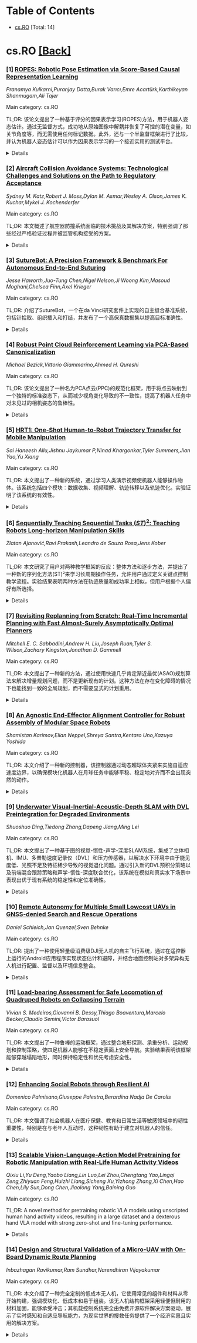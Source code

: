 <div id=toc></div>

# Table of Contents

- [cs.RO](#cs.RO) [Total: 14]


<div id='cs.RO'></div>

# cs.RO [[Back]](#toc)

### [1] [ROPES: Robotic Pose Estimation via Score-Based Causal Representation Learning](https://arxiv.org/abs/2510.20884)
*Pranamya Kulkarni,Puranjay Datta,Burak Varıcı,Emre Acartürk,Karthikeyan Shanmugam,Ali Tajer*

Main category: cs.RO

TL;DR: 该论文提出了一种基于评分的因果表示学习(ROPES)方法，用于机器人姿态估计。通过无监督方式，成功地从原始图像中解耦并恢复了可控的潜在变量，如关节角度等，而无需使用任何标记数据。此外，还与一个半监督框架进行了比较，并认为机器人姿态估计可以作为因果表示学习的一个接近实用的测试平台。


<details>
  <summary>Details</summary>
Motivation: 尽管因果表示学习(CRL)在理论上取得了进展，但在实际应用中仍存在差距。本文旨在通过将CRL应用于机器人领域来缩小这一差距，特别是解决机器人姿态估计问题——即从原始图像中恢复位置和方向信息。

Method: 提出了名为ROPES（Robotic Pose Estimation via Score-Based CRL）的方法，它是一个无监督框架，能够识别那些被驱动的生成因素。这些因素包括内在和外在的潜在因素（例如，关节角度、肢体几何形状、照明、背景及相机配置）。目标是解耦并恢复可以通过执行器直接控制的潜在变量。

Result: 半合成操作器实验中的实证评估表明，ROPES能够以高保真度相对于真实值解耦潜在生成因素。重要的是，这仅通过利用分布变化实现，而没有使用任何标签数据。

Conclusion: 研究结论认为，机器人姿态估计可作为因果表示学习的一个几乎实际的应用场景，同时展示了ROPES方法的有效性。

Abstract: Causal representation learning (CRL) has emerged as a powerful unsupervised
framework that (i) disentangles the latent generative factors underlying
high-dimensional data, and (ii) learns the cause-and-effect interactions among
the disentangled variables. Despite extensive recent advances in
identifiability and some practical progress, a substantial gap remains between
theory and real-world practice. This paper takes a step toward closing that gap
by bringing CRL to robotics, a domain that has motivated CRL. Specifically,
this paper addresses the well-defined robot pose estimation -- the recovery of
position and orientation from raw images -- by introducing Robotic Pose
Estimation via Score-Based CRL (ROPES). Being an unsupervised framework, ROPES
embodies the essence of interventional CRL by identifying those generative
factors that are actuated: images are generated by intrinsic and extrinsic
latent factors (e.g., joint angles, arm/limb geometry, lighting, background,
and camera configuration) and the objective is to disentangle and recover the
controllable latent variables, i.e., those that can be directly manipulated
(intervened upon) through actuation. Interventional CRL theory shows that
variables that undergo variations via interventions can be identified. In
robotics, such interventions arise naturally by commanding actuators of various
joints and recording images under varied controls. Empirical evaluations in
semi-synthetic manipulator experiments demonstrate that ROPES successfully
disentangles latent generative factors with high fidelity with respect to the
ground truth. Crucially, this is achieved by leveraging only distributional
changes, without using any labeled data. The paper also includes a comparison
with a baseline based on a recently proposed semi-supervised framework. This
paper concludes by positioning robot pose estimation as a near-practical
testbed for CRL.

</details>


### [2] [Aircraft Collision Avoidance Systems: Technological Challenges and Solutions on the Path to Regulatory Acceptance](https://arxiv.org/abs/2510.20916)
*Sydney M. Katz,Robert J. Moss,Dylan M. Asmar,Wesley A. Olson,James K. Kuchar,Mykel J. Kochenderfer*

Main category: cs.RO

TL;DR: 本文概述了航空器防撞系统面临的技术挑战及其解决方案，特别强调了那些经过严格验证过程并被监管机构接受的方案。


<details>
  <summary>Details</summary>
Motivation: 航空器防撞系统对于现代航空至关重要，但其开发面临着与监视、决策制定及验证相关的多种技术难题。这些挑战不仅限于航空领域，也为其他安全关键系统提供了宝贵见解。

Method: 通过回顾过去数十年间在航空器防撞系统方面开展的研究与发展工作，总结出一系列已被提出并测试过的解决方案。

Result: 文章详细介绍了几种经过充分验证且获得监管机构认可的有效防撞系统解决方案。

Conclusion: 航空器防撞系统的发展为解决该领域及其他类似安全关键系统中遇到的问题提供了重要参考案例。

Abstract: Aircraft collision avoidance systems is critical to modern aviation. These
systems are designed to predict potential collisions between aircraft and
recommend appropriate avoidance actions. Creating effective collision avoidance
systems requires solutions to a variety of technical challenges related to
surveillance, decision making, and validation. These challenges have sparked
significant research and development efforts over the past several decades that
have resulted in a variety of proposed solutions. This article provides an
overview of these challenges and solutions with an emphasis on those that have
been put through a rigorous validation process and accepted by regulatory
bodies. The challenges posed by the collision avoidance problem are often
present in other domains, and aircraft collision avoidance systems can serve as
case studies that provide valuable insights for a wide range of safety-critical
systems.

</details>


### [3] [SutureBot: A Precision Framework & Benchmark For Autonomous End-to-End Suturing](https://arxiv.org/abs/2510.20965)
*Jesse Haworth,Juo-Tung Chen,Nigel Nelson,Ji Woong Kim,Masoud Moghani,Chelsea Finn,Axel Krieger*

Main category: cs.RO

TL;DR: 介绍了SutureBot，一个在da Vinci研究套件上实现的自主缝合基准系统，包括针拾取、组织插入和打结，并发布了一个高保真数据集以提高目标准确性。


<details>
  <summary>Details</summary>
Motivation: 尽管有许多努力致力于端到端自动化，但在物理硬件上尚未展示出完全自动化的缝合流程。为了促进这一领域的发展，研究者们希望建立一个可重复使用的基准任务，支持精确度高的长期灵巧操作策略的研发。

Method: 提出了一个目标条件框架，该框架明确优化了插入点精度；评估了最先进的视觉-语言-动作模型，每种模型都增加了高级任务预测策略。此外，还发布了包含1890个缝合演示的高保真度数据集。

Result: 提出的框架相较于仅基于任务的基线，在目标准确性方面提高了59%-74%。

Conclusion: SutureBot为精密导向的长期灵巧操控政策提供了可复制的评估和发展基础，是朝向手术中机器人自主性迈进的关键里程碑。

Abstract: Robotic suturing is a prototypical long-horizon dexterous manipulation task,
requiring coordinated needle grasping, precise tissue penetration, and secure
knot tying. Despite numerous efforts toward end-to-end autonomy, a fully
autonomous suturing pipeline has yet to be demonstrated on physical hardware.
We introduce SutureBot: an autonomous suturing benchmark on the da Vinci
Research Kit (dVRK), spanning needle pickup, tissue insertion, and knot tying.
To ensure repeatability, we release a high-fidelity dataset comprising 1,890
suturing demonstrations. Furthermore, we propose a goal-conditioned framework
that explicitly optimizes insertion-point precision, improving targeting
accuracy by 59\%-74\% over a task-only baseline. To establish this task as a
benchmark for dexterous imitation learning, we evaluate state-of-the-art
vision-language-action (VLA) models, including $\pi_0$, GR00T N1, OpenVLA-OFT,
and multitask ACT, each augmented with a high-level task-prediction policy.
Autonomous suturing is a key milestone toward achieving robotic autonomy in
surgery. These contributions support reproducible evaluation and development of
precision-focused, long-horizon dexterous manipulation policies necessary for
end-to-end suturing. Dataset is available at:
https://huggingface.co/datasets/jchen396/suturebot

</details>


### [4] [Robust Point Cloud Reinforcement Learning via PCA-Based Canonicalization](https://arxiv.org/abs/2510.20974)
*Michael Bezick,Vittorio Giammarino,Ahmed H. Qureshi*

Main category: cs.RO

TL;DR: 该论文提出了一种名为PCA点云(PPC)的规范化框架，用于将点云映射到一个独特的标准姿态下，从而减少视角变化导致的不一致性，提高了机器人任务中对未见过的相机姿态的鲁棒性。


<details>
  <summary>Details</summary>
Motivation: 强化学习从原始视觉输入已经取得了显著的成功，但是它对于分布外的变化（如光照、颜色和视角的变化）仍然很脆弱。虽然点云强化学习提供了一个有希望的替代方案，但其对相机姿态不匹配的敏感性继续削弱了在现实设置中的可靠性。

Method: 提出了PCA点云(PPC)，这是一种专门为下游机器人控制设计的规范化框架。通过PPC，可以在任意刚体变换下将点云映射至唯一确定的标准姿态，使观察结果对齐到一致的坐标系中，从而大幅减少了因视角不同而引起的不一致性问题。

Result: 实验表明，PPC能够提高对具有挑战性的机器人任务中未见相机姿态的鲁棒性，为领域随机化提供了一种原则性的替代方法。

Conclusion: PCA点云(PPC)框架为解决由于相机姿态差异导致的点云强化学习稳定性问题提供了有效手段，并且在多种机器人应用场景下展示出了良好的适应性和鲁棒性。

Abstract: Reinforcement Learning (RL) from raw visual input has achieved impressive
successes in recent years, yet it remains fragile to out-of-distribution
variations such as changes in lighting, color, and viewpoint. Point Cloud
Reinforcement Learning (PC-RL) offers a promising alternative by mitigating
appearance-based brittleness, but its sensitivity to camera pose mismatches
continues to undermine reliability in realistic settings. To address this
challenge, we propose PCA Point Cloud (PPC), a canonicalization framework
specifically tailored for downstream robotic control. PPC maps point clouds
under arbitrary rigid-body transformations to a unique canonical pose, aligning
observations to a consistent frame, thereby substantially decreasing
viewpoint-induced inconsistencies. In our experiments, we show that PPC
improves robustness to unseen camera poses across challenging robotic tasks,
providing a principled alternative to domain randomization.

</details>


### [5] [HRT1: One-Shot Human-to-Robot Trajectory Transfer for Mobile Manipulation](https://arxiv.org/abs/2510.21026)
*Sai Haneesh Allu,Jishnu Jaykumar P,Ninad Khargonkar,Tyler Summers,Jian Yao,Yu Xiang*

Main category: cs.RO

TL;DR: 本文提出了一种新的系统，通过学习人类演示视频使机器人能够操作物体。该系统包括四个模块：数据收集、视频理解、轨迹转移以及轨迹优化。实验证明了该系统的有效性。


<details>
  <summary>Details</summary>
Motivation: 为了使机器人能够通过观看人类的演示视频来学会如何操作物体，并能够在不同的环境中重复执行相同的任务。

Method: 开发了一个由四个模块组成的系统：1. 采用AR头显从机器人视角收集人类演示视频；2. 从视频中检测物体并提取三维人手轨迹；3. 将人手轨迹转换为机器人末端执行器的参考轨迹；4. 利用轨迹优化算法在机器人配置空间中生成可跟随转换后轨迹的新路径。

Result: 实验结果表明，本系统能够让机器人仅需观看一次人类演示视频就能在不同环境下完成相同的操作任务，即使物体摆放位置与演示中有所不同也能成功完成。

Conclusion: 所提出的基于人类到机器人轨迹转移的系统对于增强机器人的自主操作能力具有显著效果，特别是在需要适应新环境的情况下。

Abstract: We introduce a novel system for human-to-robot trajectory transfer that
enables robots to manipulate objects by learning from human demonstration
videos. The system consists of four modules. The first module is a data
collection module that is designed to collect human demonstration videos from
the point of view of a robot using an AR headset. The second module is a video
understanding module that detects objects and extracts 3D human-hand
trajectories from demonstration videos. The third module transfers a human-hand
trajectory into a reference trajectory of a robot end-effector in 3D space. The
last module utilizes a trajectory optimization algorithm to solve a trajectory
in the robot configuration space that can follow the end-effector trajectory
transferred from the human demonstration. Consequently, these modules enable a
robot to watch a human demonstration video once and then repeat the same mobile
manipulation task in different environments, even when objects are placed
differently from the demonstrations. Experiments of different manipulation
tasks are conducted on a mobile manipulator to verify the effectiveness of our
system

</details>


### [6] [Sequentially Teaching Sequential Tasks $(ST)^2$: Teaching Robots Long-horizon Manipulation Skills](https://arxiv.org/abs/2510.21046)
*Zlatan Ajanović,Ravi Prakash,Leandro de Souza Rosa,Jens Kober*

Main category: cs.RO

TL;DR: 本文研究了用户对两种教学框架的反应：整体方法和逐步方法，并提出了一种新的序列化方法(ST)²来学习长周期操作任务，允许用户通过定义关键点控制教学流程。实验结果表明两种方法在轨迹质量和成功率上相似，但用户根据个人偏好有所选择。


<details>
  <summary>Details</summary>
Motivation: 解决长时间多技能任务教学中遇到的问题，如偏差累积、分布偏移增加及人类教师疲劳等，从而提高教学效率与成功率。

Method: 提出一种名为(ST)²的序列化方法用于学习长周期操作任务，该方法让用户能够通过定义关键点来控制教学流程。此外，还进行了一项涉及16名参与者的真实零售环境下的用户研究，以评估用户偏好和方法的有效性。

Result: 客观和主观的结果显示，两种方法在轨迹质量和成功率方面表现相近。部分参与者更喜欢逐步方法提供的迭代控制，而另一些人则倾向于整体方法的简单性。

Conclusion: 虽然两种教学方法在性能上相当，但(ST)²提供了一种结构化且可增量式演示的方法，为用户提供更多灵活性。不同用户基于个人喜好对两种方法有不同的偏好。

Abstract: Learning from demonstration is effective for teaching robots complex skills
with high sample efficiency. However, teaching long-horizon tasks with multiple
skills is difficult, as deviations accumulate, distributional shift increases,
and human teachers become fatigued, raising the chance of failure. In this
work, we study user responses to two teaching frameworks: (i) a traditional
monolithic approach, where users demonstrate the entire trajectory of a
long-horizon task; and (ii) a sequential approach, where the task is segmented
by the user and demonstrations are provided step by step. To support this
study, we introduce $(ST)^2$, a sequential method for learning long-horizon
manipulation tasks that allows users to control the teaching flow by defining
key points, enabling incremental and structured demonstrations. We conducted a
user study on a restocking task with 16 participants in a realistic retail
environment to evaluate both user preference and method effectiveness. Our
objective and subjective results show that both methods achieve similar
trajectory quality and success rates. Some participants preferred the
sequential approach for its iterative control, while others favored the
monolithic approach for its simplicity.

</details>


### [7] [Revisiting Replanning from Scratch: Real-Time Incremental Planning with Fast Almost-Surely Asymptotically Optimal Planners](https://arxiv.org/abs/2510.21074)
*Mitchell E. C. Sabbadini,Andrew H. Liu,Joseph Ruan,Tyler S. Wilson,Zachary Kingston,Jonathan D. Gammell*

Main category: cs.RO

TL;DR: 本文提出了一种新的方法，通过使用快速几乎肯定渐近最优(ASAO)规划算法来解决增量规划问题，而不是更新现有的计划。这种方法在存在变化障碍的情况下也能找到一致的全局规划，而不需要显式的计划重用。


<details>
  <summary>Details</summary>
Motivation: 传统的反应式重规划方法需要更新密集的规划图，这在计算上可能是禁止的，并且检测某些应用中的变化也需要大量的努力。因此，研究者重新审视了反应式重规划需要更新现有计划这一长期持有的假设。

Method: 采用快速几乎肯定渐近最优(ASAO)规划算法，如Effort Informed Trees (EIT*) 和 Asymptotically Optimal RRT-Connect (AORRTC)，将增量规划问题作为一系列独立的问题来更有效地解决。这些算法能够快速找到初始解决方案并趋向于最优解。

Result: 模拟实验表明，Effort Informed Trees (EIT*) 找到的中位数解路径比测试中的反应式规划算法更短。此外，Asymptotically Optimal RRT-Connect (AORRTC) 在一个实际机器人手臂上的规划问题中也得到了验证。

Conclusion: 该研究表明，通过使用ASAO算法，无需显式的计划重用也可以高效地进行反应式重规划，在面对环境变化时能够生成高质量的路径。

Abstract: Robots operating in changing environments either predict obstacle changes
and/or plan quickly enough to react to them. Predictive approaches require a
strong prior about the position and motion of obstacles. Reactive approaches
require no assumptions about their environment but must replan quickly and find
high-quality paths to navigate effectively.
  Reactive approaches often reuse information between queries to reduce
planning cost. These techniques are conceptually sound but updating dense
planning graphs when information changes can be computationally prohibitive. It
can also require significant effort to detect the changes in some applications.
  This paper revisits the long-held assumption that reactive replanning
requires updating existing plans. It shows that the incremental planning
problem can alternatively be solved more efficiently as a series of independent
problems using fast almost-surely asymptotically optimal (ASAO) planning
algorithms. These ASAO algorithms quickly find an initial solution and converge
towards an optimal solution which allows them to find consistent global plans
in the presence of changing obstacles without requiring explicit plan reuse.
This is demonstrated with simulated experiments where Effort Informed Trees
(EIT*) finds shorter median solution paths than the tested reactive planning
algorithms and is further validated using Asymptotically Optimal RRT-Connect
(AORRTC) on a real-world planning problem on a robot arm.

</details>


### [8] [An Agnostic End-Effector Alignment Controller for Robust Assembly of Modular Space Robots](https://arxiv.org/abs/2510.21164)
*Shamistan Karimov,Elian Neppel,Shreya Santra,Kentaro Uno,Kazuya Yoshida*

Main category: cs.RO

TL;DR: 本文介绍了一种新的控制器，该控制器通过动态超球体夹紧来实施自适应速度边界，以确保模块化机器人在月球任务中能够平稳、稳定地对齐而不会出现突然的动作。


<details>
  <summary>Details</summary>
Motivation: 开发一种能够适应真实世界干扰的控制器，对于需要可重构性和容错性的月球任务中的模块化机器人来说至关重要。

Method: 基于先前硬件无关的执行器同步技术，研究人员开发了这种新的控制器，它利用实时末端执行器和目标姿态测量值调整其平移和旋转速度限制。此外，还实现了两种变体：一种是离散的、基于步骤的版本；另一种是连续的、基于速度的版本，并在日本宇宙航空研究开发机构（JAXA）的月球环境模拟器上使用两个MoonBot肢体进行了测试。

Result: 实地试验证明，基于步骤的版本产生了高度可预测且低摆动的动作，而连续版本则更快收敛并保持毫米级的位置精度。两者都对具有不同机械缺陷和感知噪声的肢体表现出鲁棒性。

Conclusion: 这些结果突出了我们机器人无关框架在恶劣条件下进行自主自组装和重新配置时的灵活性与鲁棒性。

Abstract: Modular robots offer reconfigurability and fault tolerance essential for
lunar missions, but require controllers that adapt safely to real-world
disturbances. We build on our previous hardware-agnostic actuator
synchronization in Motion Stack to develop a new controller enforcing adaptive
velocity bounds via a dynamic hypersphere clamp. Using only real-time
end-effector and target pose measurements, the controller adjusts its
translational and rotational speed limits to ensure smooth, stable alignment
without abrupt motions. We implemented two variants, a discrete, step-based
version and a continuous, velocity-based version, and tested them on two
MoonBot limbs in JAXA's lunar environment simulator. Field trials demonstrate
that the step-based variant produces highly predictable, low-wobble motions,
while the continuous variant converges more quickly and maintains
millimeter-level positional accuracy, and both remain robust across limbs with
differing mechanical imperfections and sensing noise (e.g., backlash and flex).
These results highlight the flexibility and robustness of our robot-agnostic
framework for autonomous self-assembly and reconfiguration under harsh
conditions.

</details>


### [9] [Underwater Visual-Inertial-Acoustic-Depth SLAM with DVL Preintegration for Degraded Environments](https://arxiv.org/abs/2510.21215)
*Shuoshuo Ding,Tiedong Zhang,Dapeng Jiang,Ming Lei*

Main category: cs.RO

TL;DR: 本文提出了一种基于图的视觉-惯性-声学-深度SLAM系统，集成了立体相机、IMU、多普勒速度记录仪（DVL）和压力传感器，以解决水下环境中由于能见度低、光照不足及特征稀少导致的视觉退化问题。通过引入新的DVL预积分策略以及前端混合跟踪策略和声学-惯性-深度联合优化，该系统在模拟和真实水下场景中表现出优于现有系统的稳定性和定位准确性。


<details>
  <summary>Details</summary>
Motivation: 水下环境中的视觉退化问题对视觉-惯性同时定位与建图（SLAM）系统构成了重大挑战。为了解决这些问题，需要开发一种能够在视觉条件不佳的情况下也能可靠工作的新型SLAM系统。

Method: 设计并实现了一个整合了立体相机、IMU、DVL及压力传感器的基于图模型的视觉-惯性-声学-深度SLAM系统。特别地，提出了一个基于速度偏差的DVL预积分方法来减少DVL漂移，并采用了混合追踪策略加上声学-惯性-深度联合优化来提高前端处理能力。整个系统还利用了多源混合残差进行图优化。

Result: 通过在模拟和实际水下场景中进行广泛的定量与定性分析，结果表明所提出的系统在稳定性与定位精度方面均优于当前最先进的立体视觉-惯性SLAM系统，尤其是在视觉条件极具挑战性的环境下表现尤为出色。

Conclusion: 本研究成功开发出一种能够有效应对水下复杂视觉条件的新型视觉-惯性-声学-深度SLAM系统，为未来水下导航技术的发展提供了有力支持。

Abstract: Visual degradation caused by limited visibility, insufficient lighting, and
feature scarcity in underwater environments presents significant challenges to
visual-inertial simultaneous localization and mapping (SLAM) systems. To
address these challenges, this paper proposes a graph-based
visual-inertial-acoustic-depth SLAM system that integrates a stereo camera, an
inertial measurement unit (IMU), the Doppler velocity log (DVL), and a pressure
sensor. The key innovation lies in the tight integration of four distinct
sensor modalities to ensure reliable operation, even under degraded visual
conditions. To mitigate DVL drift and improve measurement efficiency, we
propose a novel velocity-bias-based DVL preintegration strategy. At the
frontend, hybrid tracking strategies and acoustic-inertial-depth joint
optimization enhance system stability. Additionally, multi-source hybrid
residuals are incorporated into a graph optimization framework. Extensive
quantitative and qualitative analyses of the proposed system are conducted in
both simulated and real-world underwater scenarios. The results demonstrate
that our approach outperforms current state-of-the-art stereo visual-inertial
SLAM systems in both stability and localization accuracy, exhibiting
exceptional robustness, particularly in visually challenging environments.

</details>


### [10] [Remote Autonomy for Multiple Small Lowcost UAVs in GNSS-denied Search and Rescue Operations](https://arxiv.org/abs/2510.21357)
*Daniel Schleich,Jan Quenzel,Sven Behnke*

Main category: cs.RO

TL;DR: 提出了一种使用轻量级消费级DJI无人机的自主飞行系统，通过在遥控器上运行的Android应用程序实现状态估计和避障，并结合地面控制站对多架异构无人机进行配置、监督以及环境信息整合。


<details>
  <summary>Details</summary>
Motivation: 为了减少操作员的压力并促进无人机的应用，尤其是在未知的无GNSS环境下及结构附近，同时避免了对特殊编程接口、定制传感器设置和强大机载计算机的需求，从而扩大无人机的部署范围。

Method: 开发了一款Android应用直接在无人机遥控器上运行，用于状态估计与障碍物规避；设计了一个地面控制站，支持单个操作员同时配置和监控多架不同类型的无人机，并将所有无人机的观测数据合并成一个联合3D环境模型以提高态势感知能力。

Result: 该系统能够在不依赖额外硬件的情况下实现消费级无人机的自主飞行，并且能够通过单一平台管理多架无人机，构建共享的三维环境模型。

Conclusion: 本研究为第一响应者提供了更加便捷易用的自主飞行解决方案，降低了操作难度和技术门槛，使得普通消费者级别的无人机也能执行复杂的任务。

Abstract: In recent years, consumer-grade UAVs have been widely adopted by first
responders. In general, they are operated manually, which requires trained
pilots, especially in unknown GNSS-denied environments and in the vicinity of
structures. Autonomous flight can facilitate the application of UAVs and reduce
operator strain. However, autonomous systems usually require special
programming interfaces, custom sensor setups, and strong onboard computers,
which limits a broader deployment.
  We present a system for autonomous flight using lightweight consumer-grade
DJI drones. They are controlled by an Android app for state estimation and
obstacle avoidance directly running on the UAV's remote control. Our ground
control station enables a single operator to configure and supervise multiple
heterogeneous UAVs at once. Furthermore, it combines the observations of all
UAVs into a joint 3D environment model for improved situational awareness.

</details>


### [11] [Load-bearing Assessment for Safe Locomotion of Quadruped Robots on Collapsing Terrain](https://arxiv.org/abs/2510.21369)
*Vivian S. Medeiros,Giovanni B. Dessy,Thiago Boaventura,Marcelo Becker,Claudio Semini,Victor Barasuol*

Main category: cs.RO

TL;DR: 本文提出了一种鲁棒的运动框架，通过整合地形探测、承重分析、运动规划和控制策略，使四足机器人能够在不稳定表面上安全导航。实验结果表明该框架能够穿越塌陷地形，同时保持稳定性和优先考虑安全性。


<details>
  <summary>Details</summary>
Motivation: 在搜救任务或行星探索中遇到的塌陷地形给四足机器人的移动带来了很大的挑战。为了解决这个问题，研究者们开发了一种新的方法来提高四足机器人在这些复杂环境中的导航能力。

Method: 本研究采用了一个结合了地形探测、承载力分析、运动规划以及控制策略的综合框架。特别地，这种方法利用关节测量来评估地形稳定性，而不需要额外的硬件修改。此外，引入了模型预测控制（MPC）系统以优化机器人的动作，在保持稳定性和进行探测之间找到平衡点；并且使用状态机协调地形探测行为，允许机器人检测可塌陷区域并动态调整其立足点。

Result: 通过对定制的可塌陷平台及岩石地形上的实验测试，证明了该框架能够让四足机器人成功穿越塌陷地形，并且在整个过程中保持良好的稳定性和安全性。

Conclusion: 提出的鲁棒运动框架为四足机器人提供了一种有效的方法来应对塌陷地形所带来的挑战，提高了它们在执行搜索救援任务或行星探索时的安全性与效率。

Abstract: Collapsing terrains, often present in search and rescue missions or planetary
exploration, pose significant challenges for quadruped robots. This paper
introduces a robust locomotion framework for safe navigation over unstable
surfaces by integrating terrain probing, load-bearing analysis, motion
planning, and control strategies. Unlike traditional methods that rely on
specialized sensors or external terrain mapping alone, our approach leverages
joint measurements to assess terrain stability without hardware modifications.
A Model Predictive Control (MPC) system optimizes robot motion, balancing
stability and probing constraints, while a state machine coordinates terrain
probing actions, enabling the robot to detect collapsible regions and
dynamically adjust its footholds. Experimental results on custom-made
collapsing platforms and rocky terrains demonstrate the framework's ability to
traverse collapsing terrain while maintaining stability and prioritizing
safety.

</details>


### [12] [Enhancing Social Robots through Resilient AI](https://arxiv.org/abs/2510.21469)
*Domenico Palmisano,Giuseppe Palestra,Berardina Nadja De Carolis*

Main category: cs.RO

TL;DR: 本文强调了社会机器人在医疗保健、教育和日常生活等敏感领域中的韧性重要性，特别是在与老年人互动时，这种韧性有助于建立对机器人的信任。


<details>
  <summary>Details</summary>
Motivation: 随着人工智能的进步及其在医疗保健、教育等敏感领域的深入应用，确保这些系统具备韧性和鲁棒性变得至关重要。尤其是在与老年人互动时，他们往往对这类系统缺乏信任。

Method: 本文通过定义韧性——即在不利或压力条件下仍能保持基本操作能力的特性——来展示其对于社会机器人的重要性。

Result: 研究表明，韧性是社会机器人的一种基本特征，它能够保证机器人即使在性能下降的情况下也能维持关键功能，这对于赢得用户特别是老年用户的信任非常重要。

Conclusion: 综上所述，为了提高社会机器人在各种环境下的可靠性和被接受度，增强其韧性是一个关键因素。

Abstract: As artificial intelligence continues to advance and becomes more integrated
into sensitive areas like healthcare, education, and everyday life, it's
crucial for these systems to be both resilient and robust. This paper shows how
resilience is a fundamental characteristic of social robots, which, through it,
ensure trust in the robot itself-an essential element especially when operating
in contexts with elderly people, who often have low trust in these systems.
Resilience is therefore the ability to operate under adverse or stressful
conditions, even when degraded or weakened, while maintaining essential
operational capabilities.

</details>


### [13] [Scalable Vision-Language-Action Model Pretraining for Robotic Manipulation with Real-Life Human Activity Videos](https://arxiv.org/abs/2510.21571)
*Qixiu Li,Yu Deng,Yaobo Liang,Lin Luo,Lei Zhou,Chengtang Yao,Lingqi Zeng,Zhiyuan Feng,Huizhi Liang,Sicheng Xu,Yizhong Zhang,Xi Chen,Hao Chen,Lily Sun,Dong Chen,Jiaolong Yang,Baining Guo*

Main category: cs.RO

TL;DR: A novel method for pretraining robotic VLA models using unscripted human hand activity videos, resulting in a large dataset and a dexterous hand VLA model with strong zero-shot and fine-tuning performance.


<details>
  <summary>Details</summary>
Motivation: The motivation behind this paper is to leverage unannotated, real-life human hand activity videos to create a large-scale training dataset for robotic manipulation Vision-Language-Action (VLA) models, in order to improve the generalization and dexterity of robots in real-world scenarios.

Method: The authors developed a fully-automated holistic human activity analysis approach that can process unscripted real-life video recordings of human hand activities, generating atomic-level hand activity segments with language descriptions and 3D motion data. They created a large-scale training dataset from these videos and used it to pretrain a dexterous hand VLA model.

Result: The pretrained model demonstrated robust zero-shot performance on unseen real-world observations and, when fine-tuned with a small amount of real robot action data, achieved higher task success rates and better generalization to new objects. The model also showed an appealing increase in task performance as the scale of pretraining data grew.

Conclusion: This work establishes a strong foundation for scalable Vision-Language-Action (VLA) pretraining, which is key to advancing robots towards more generalizable embodied intelligence. The model shows zero-shot capabilities and improved task success rates with fine-tuning on real robot data, along with good scaling behavior as the amount of pretraining data increases.

Abstract: This paper presents a novel approach for pretraining robotic manipulation
Vision-Language-Action (VLA) models using a large corpus of unscripted
real-life video recordings of human hand activities. Treating human hand as
dexterous robot end-effector, we show that "in-the-wild" egocentric human
videos without any annotations can be transformed into data formats fully
aligned with existing robotic V-L-A training data in terms of task granularity
and labels. This is achieved by the development of a fully-automated holistic
human activity analysis approach for arbitrary human hand videos. This approach
can generate atomic-level hand activity segments and their language
descriptions, each accompanied with framewise 3D hand motion and camera motion.
We process a large volume of egocentric videos and create a hand-VLA training
dataset containing 1M episodes and 26M frames. This training data covers a wide
range of objects and concepts, dexterous manipulation tasks, and environment
variations in real life, vastly exceeding the coverage of existing robot data.
We design a dexterous hand VLA model architecture and pretrain the model on
this dataset. The model exhibits strong zero-shot capabilities on completely
unseen real-world observations. Additionally, fine-tuning it on a small amount
of real robot action data significantly improves task success rates and
generalization to novel objects in real robotic experiments. We also
demonstrate the appealing scaling behavior of the model's task performance with
respect to pretraining data scale. We believe this work lays a solid foundation
for scalable VLA pretraining, advancing robots toward truly generalizable
embodied intelligence.

</details>


### [14] [Design and Structural Validation of a Micro-UAV with On-Board Dynamic Route Planning](https://arxiv.org/abs/2510.21648)
*Inbazhagan Ravikumar,Ram Sundhar,Narendhiran Vijayakumar*

Main category: cs.RO

TL;DR: 本文介绍了一种完全定制的低成本无人机，它使用常见的组件和材料从零开始构建，强调模块化、低成本和易于组装。该无人机结构框架采用轻便但耐用的材料加固，能够承受冲击；其机载控制系统完全由免费开源软件解决方案驱动，展示了实时感知和自适应导航能力，为现实世界的搜救任务提供了一个经济实惠且实用的解决方案。


<details>
  <summary>Details</summary>
Motivation: 微型飞行器在搜索和救援行动中变得越来越重要，因为它们具有敏捷性、速度以及进入狭小空间或危险区域的能力。然而，设计轻量级空中系统存在显著的结构、空气动力学和计算挑战。特别是对于许多两公斤以下的低成本空中系统来说，它们在穿越崎岖地形时缺乏结构耐久性，并且无法在检测到新受害者或障碍物时动态重新规划路径。

Method: 研究团队提出了一种完全定制的无人机，从头开始使用仅常见的组件和材料建造，注重模块化、低成本与易装配性。结构框架通过轻质却坚固的材料得到加强以抵抗冲击，而机载控制系统则完全依赖于自由开放源代码软件解决方案来运作。

Result: 所提出的系统展示出无需依靠昂贵硬件加速器即可实现的实时感知与适应性导航功能，为实际中的搜索及救援任务提供了既负担得起又切实可行的选择。

Conclusion: 通过本研究开发的这款全定制化无人机，不仅解决了现有低成本无人机在结构耐久性和动态路径重规划方面的局限，还证明了利用通用部件结合开源软件可以创造出适合真实世界应用的强大工具，特别是在搜索和救援领域。

Abstract: Micro aerial vehicles are becoming increasingly important in search and
rescue operations due to their agility, speed, and ability to access confined
spaces or hazardous areas. However, designing lightweight aerial systems
presents significant structural, aerodynamic, and computational challenges.
This work addresses two key limitations in many low-cost aerial systems under
two kilograms: their lack of structural durability during flight through rough
terrains and inability to replan paths dynamically when new victims or
obstacles are detected. We present a fully customised drone built from scratch
using only commonly available components and materials, emphasising modularity,
low cost, and ease of assembly. The structural frame is reinforced with
lightweight yet durable materials to withstand impact, while the onboard
control system is powered entirely by free, open-source software solutions. The
proposed system demonstrates real-time perception and adaptive navigation
capabilities without relying on expensive hardware accelerators, offering an
affordable and practical solution for real-world search and rescue missions.

</details>
